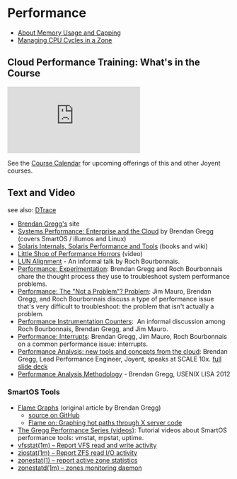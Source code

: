# Performance

- [About Memory Usage and Capping](about-memory-usage-and-capping.md)
- [Managing CPU Cycles in a Zone](managing-cpu-cycles-in-a-zone.md)

## Cloud Performance Training: What's in the Course

<!-- markdownlint-disable no-inline-html -->
<div class="youtube-player">
  <iframe type="text/html" src="https://www.youtube.com/embed/pb95K_2Xt-0"
    frameborder="0" allowfullscreen></iframe>
</div>
<!-- markdownlint-enable no-inline-html -->

See the
[Course Calendar](http://www.tritondatacenter.com/developers/training-services/upcoming-courses)
for upcoming offerings of this and other Joyent courses.

## Text and Video

see also: [DTrace](dtrace.md)

<!-- markdownlint-disable line-length -->

- [Brendan Gregg's](http://brendangregg.com/) site
- [Systems Performance: Enterprise and the Cloud](http://www.brendangregg.com/sysperfbook.html)
  by Brendan Gregg (covers SmartOS / illumos and Linux)
- [Solaris Internals, Solaris Performance and Tools](http://www.solarisinternals.com/wiki/index.php/Solaris_Internals_and_Performance_FAQ) (books and wiki)
- [Little Shop of Performance Horrors](http://www.beginningwithi.com/comments/2009/11/06/little-shop-of-performance-horrors/) (video)
- [LUN Alignment](https://www.youtube.com/watch?v=MnsszXHsAGA) - An informal talk by Roch Bourbonnais.
- [Performance: Experimentation](https://www.youtube.com/watch?v=W0IEZsLaEUU):
  Brendan Gregg and Roch Bourbonnais share the thought process they use to
  troubleshoot system performance problems.
- [Performance: The "Not a Problem"?  Problem](https://www.youtube.com/watch?v=wmeIojzH9hw):
  Jim Mauro, Brendan Gregg, and Roch Bourbonnais discuss a type of
  performance issue that's very difficult to troubleshoot: the problem
  that isn't actually a problem.
- [Performance Instrumentation Counters](http://www.youtube.com/playlist?list=PL3oXECC9Rpm1rcYtbJp_zNLSZr_VvuvwE):
  An informal discussion among Roch Bourbonnais, Brendan Gregg, and Jim Mauro.
- [Performance: Interrupts](http://www.beginningwithi.com/2010/10/24/performance-interrupts/):
  Brendan Gregg, Jim Mauro, Roch Bourbonnais on a common performance issue:
  interrupts.
- [Performance Analysis: new tools and concepts from the cloud](http://www.beginningwithi.com/2010/04/30/performance-instrumentation-counters/):
  Brendan Gregg, Lead Performance Engineer, Joyent, speaks at SCALE 10x.
  [full slide deck](http://dtrace.org/blogs/brendan/files/2012/01/scale10x-performance.pdf)
- [Performance Analysis Methodology](http://dtrace.org/blogs/brendan/2012/12/13/usenix-lisa-2012-performance-analysis-methodology/) - Brendan Gregg, USENIX LISA 2012

### SmartOS Tools

- [Flame Graphs](http://dtrace.org/blogs/brendan/2011/12/16/flame-graphs/) (original article by Brendan Gregg)
  - [source on GitHub](https://github.com/brendangregg/FlameGraph)
  - [Flame on: Graphing hot paths through X server code](http://blogs.oracle.com/alanc/entry/flame_on_graphing_hot_paths)
- [The Gregg Performance Series (videos)](http://smartos.org/2011/05/04/video-the-gregg-performance-series/):
  Tutorial videos about SmartOS performance tools: vmstat, mpstat, uptime.
- [vfsstat(1m) – Report VFS read and write activity](https://github.com/TritonDataCenter/smartos-live/blob/master/man/src/vfsstat.1m.md)
- [ziostat(1m) – Report ZFS read I/O activity](https://github.com/TritonDataCenter/smartos-live/blob/master/man/src/ziostat.1m.md)
- [zonestat(1) – report active zone statistics](https://github.com/TritonDataCenter/smartos-live/blob/master/man/src/zonestat.1.md)
- [zonestatd(1m) – zones monitoring daemon](https://github.com/TritonDataCenter/smartos-live/blob/master/man/src/zonestatd.1m.md)
